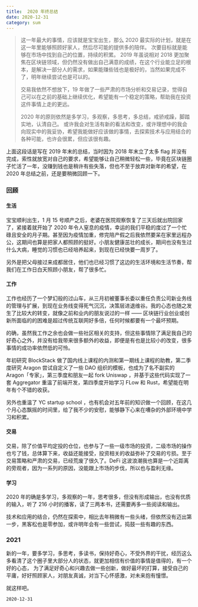 ```yaml
---
title:  2020 年终总结
date: 2020-12-31
category: sum
---
```



> 这一年最大的事情，应该就是宝宝出生，那么 2020 最实际的计划，就是在这一年里能够照顾好家人，然后尽可能的提供多的陪伴。
> 次要目标就是能够在市场中找到自己的位置，持续的积累。 2019 年虽说相对 2018 更加聚焦在区块链领域，但仍然没有做出自己满意的成绩，在这个行业能立足的根本，是解决一部分人的需求，如果能赚些钱也是极好的，当然如果完成不了，明年继续尝试也是可以的。
> 
> 交易我依然不想放下，19 年做了一些严肃的市场分析和交易记录，觉得自己可以在之前的基础上继续优化，希望能有一个稳定的策略，帮助我在投资这件事情上走的更远。
> 
> 2020 年的原则依然是多学习，多观察，多思考，多总结，戒骄戒躁，脚踏实地，认清自己。
> 或许我会对生活有新的看法和改变，或许理想中的我会向现实中的我妥协，希望我能做好应该做的事情，去探索技术与应用结合的各种可能，也许会很累，但应该很有趣。

上面这段话是写在 2019 年末的总结，当时因为 2018 年末立了太多 flag 并没有完成，索性就放宽对自己的要求，希望能够让自己稍微轻松一些，毕竟在区块链圈子忙活了一年，没赚到钱也是稍许有些失落，但也不至于放弃对新年的希望，在 2020 年总结之前，还是要稍微回顾一下。

### 回顾

#### 生活

宝宝顺利出生，1 月 15 号顺产之后，老婆在医院观察恢复了三天后就出院回家了，紧接着就开始了 2020 年令人窒息的疫情，幸运的我们平稳的度过了一个忙碌且安全的月子期。甚至因为疫情加重，修完陪产假之后我依然要呆在家里远程办公，这期间也算是把家人都照顾的挺好。小朋友健康茁壮的成长，期间也没有生过什么大病，睡觉的习惯也已经培养起来，到现在已经快要一周岁了。

另外是把父母接过来成都居住，他们也已经习惯了这边的生活环境和生活节奏，帮我们在工作日白天照顾小朋友，帮了很多忙。

#### 工作

工作也经历了一个梦幻般的过山车，从三月初被董事长委以重任负责公司新业务线的管理与扩展，到现在业务线变得死气沉沉，决策层进退维谷。我的心态也随之发生了比较大的转变，就像之前和业内的朋友说过的一样 —— 区块链行业创业或创新所面临的的困难是超过传统互联网好多倍，任何时候都要有一个最坏预期。

的确，虽然我工作之余也会做一些社区相关的支持，但这些事情除了满足我自己的好奇心之外，并没有给我带来很多额外的收益，即便是有也是比较小的改变，很多事情的成功率依然低的可怜。

年初研究 BlockStack 做了国内线上课程的内测和第一期线上课程的助教，第二季度研究 Aragon 尝试自定义了一些 DAO 组织的模板，也成为了名不副实的 Aragon「专家」，第三季度和朋友一起 fork Uniswap ，并基于这些代码实现了一套 Aggregator 重温了前端开发，第四季度开始学习 FLow 和 Rust，希望能在明年有个不错的收获。

另外也重温了 YC startup school ，也有机会对五年前的知识做一个回顾，在这几个月心态飘摇的时间里，给了我不少的安慰，能够静下心来在嘈杂的外部环境中学习和积累。

#### 交易

交易，除了价值平均定投的仓位，也参与了一些一级市场的投资，二级市场的操作也亏了钱，总体算下来，收益还能接受，投资相关的收益弥补了交易的亏损。至于交易策略和严肃的交易，已经荒废了很久了。DeFi 这波浪潮我也算是一个近距离的旁观者，因为一系列的原因，没能跟上市场的步伐，所以也与盈利无缘。

#### 学习

2020 年的确是多学习，多观察的一年，思考很多，但没有形成输出，也没有优质的输入，听了 216 小时的播客，读了三两本书，还需要再多一些阅读和输出。

技术和应用的结合，仍然在探索中，相比去年稍微有一些头绪，但依然没有迈出第一步，黑客松也是零参加，或许明年会有一些尝试，捣鼓一些有趣的东西。

### 2021

新的一年，要多学习，多思考，多读书，保持好奇心，不受外界的干扰，经历这么多看清了这个圈子里大部分人的状态，就更加相信有价值的事情是值得的，有一个好的心态， 为了满足好奇心和兴趣去做一些创新，做好最坏的打算，接受自己的平庸，好好照顾家人，对朋友真诚，对当下心怀感激，对未来抱有憧憬。

就这样吧。

`2020-12-31`
